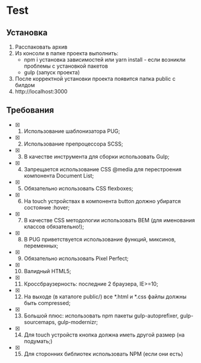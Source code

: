 # Test

## Установка
1. Расспаковать архив 
2. Из консоли в папке проекта выполнить:
   - npm i установка зависимостей или yarn install - если возникли проблемы с установкой пакетов
   - gulp (запуск проекта)
3. После корректной установки проекта появится папка public с билдом
4. http://localhost:3000

## Требования
 - [x] 1. Использование шаблонизатора PUG;
 - [x] 2. Использование препроцессора SCSS;
 - [x] 3. В качестве инструмента для сборки использовать Gulp;
 - [x] 4. Запрещается использование CSS @media для перестроения компонента Document List;
 - [x] 5. Обязательно использовать CSS flexboxes;
 - [x] 6. На touch устройствах в компонента button должно убиратся состояние :hover;
 - [x] 7. В качестве CSS методологии использовать BEM (для именования классов обязательно!);
 - [x] 8. В PUG приветствуется использование функций, миксинов, переменных;
 - [x] 9. Обязательно использовать Pixel Perfect;
 - [x] 10. Валидный HTML5;
 - [x] 11. Кроссбраузерность: последние 2 браузера, IE>=10;
 - [x] 12. На выходе (в каталоге public/) все *.html и *.css файлы должны быть compressed;
 - [x] 13. Большой плюс: использовать npm пакеты gulp-autoprefixer, gulp-sourcemaps, gulp-modernizr;
 - [x] 14. Для touch устройств кнопка должна иметь другой размер (на подумать;)
 - [x] 15. Для сторонних библиотек использовать NPM (если они есть)
